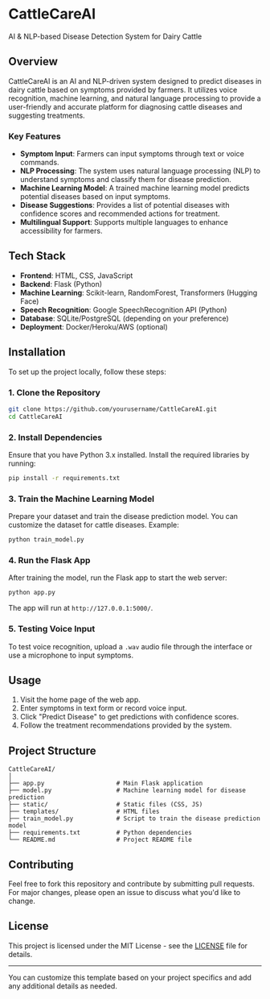 # **CattleCareAI**  
AI & NLP-based Disease Detection System for Dairy Cattle

## **Overview**
CattleCareAI is an AI and NLP-driven system designed to predict diseases in dairy cattle based on symptoms provided by farmers. It utilizes voice recognition, machine learning, and natural language processing to provide a user-friendly and accurate platform for diagnosing cattle diseases and suggesting treatments.

### **Key Features**
- **Symptom Input**: Farmers can input symptoms through text or voice commands.
- **NLP Processing**: The system uses natural language processing (NLP) to understand symptoms and classify them for disease prediction.
- **Machine Learning Model**: A trained machine learning model predicts potential diseases based on input symptoms.
- **Disease Suggestions**: Provides a list of potential diseases with confidence scores and recommended actions for treatment.
- **Multilingual Support**: Supports multiple languages to enhance accessibility for farmers.

## **Tech Stack**
- **Frontend**: HTML, CSS, JavaScript
- **Backend**: Flask (Python)
- **Machine Learning**: Scikit-learn, RandomForest, Transformers (Hugging Face)
- **Speech Recognition**: Google SpeechRecognition API (Python)
- **Database**: SQLite/PostgreSQL (depending on your preference)
- **Deployment**: Docker/Heroku/AWS (optional)

## **Installation**
To set up the project locally, follow these steps:

### **1. Clone the Repository**
```bash
git clone https://github.com/yourusername/CattleCareAI.git
cd CattleCareAI
```

### **2. Install Dependencies**
Ensure that you have Python 3.x installed. Install the required libraries by running:

```bash
pip install -r requirements.txt
```

### **3. Train the Machine Learning Model**
Prepare your dataset and train the disease prediction model. You can customize the dataset for cattle diseases. Example:

```bash
python train_model.py
```

### **4. Run the Flask App**
After training the model, run the Flask app to start the web server:

```bash
python app.py
```

The app will run at `http://127.0.0.1:5000/`.

### **5. Testing Voice Input**
To test voice recognition, upload a `.wav` audio file through the interface or use a microphone to input symptoms.

## **Usage**
1. Visit the home page of the web app.
2. Enter symptoms in text form or record voice input.
3. Click "Predict Disease" to get predictions with confidence scores.
4. Follow the treatment recommendations provided by the system.

## **Project Structure**
```
CattleCareAI/
│
├── app.py                    # Main Flask application
├── model.py                  # Machine learning model for disease prediction
├── static/                   # Static files (CSS, JS)
├── templates/                # HTML files
├── train_model.py            # Script to train the disease prediction model
├── requirements.txt          # Python dependencies
└── README.md                 # Project README file
```

## **Contributing**
Feel free to fork this repository and contribute by submitting pull requests. For major changes, please open an issue to discuss what you'd like to change.

## **License**
This project is licensed under the MIT License - see the [LICENSE](LICENSE) file for details.

---

You can customize this template based on your project specifics and add any additional details as needed.
